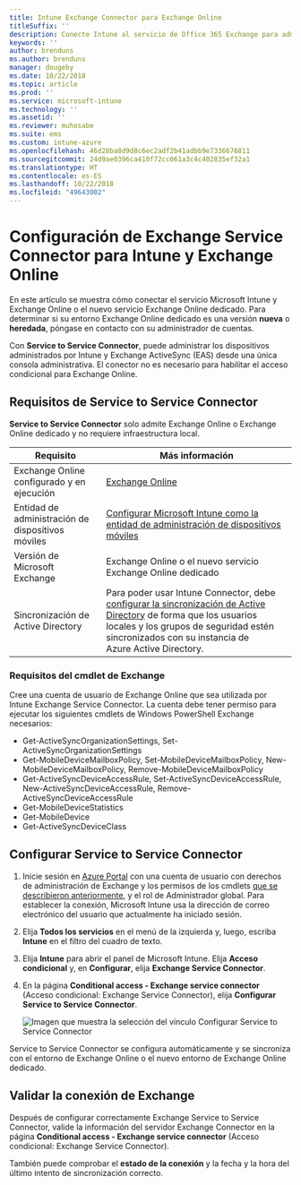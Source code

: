 ```yaml
---
title: Intune Exchange Connector para Exchange Online
titleSuffix: ''
description: Conecte Intune al servicio de Office 365 Exchange para admitir la administración de dispositivos móviles (MDM) de Exchange ActiveSync.
keywords: ''
author: brenduns
ms.author: brenduns
manager: dougeby
ms.date: 10/22/2018
ms.topic: article
ms.prod: ''
ms.service: microsoft-intune
ms.technology: ''
ms.assetid: ''
ms.reviewer: muhosabe
ms.suite: ems
ms.custom: intune-azure
ms.openlocfilehash: 46d28ba8d9d8c6ec2adf2b41adbb9e7336676811
ms.sourcegitcommit: 24d9ae0396ca410f72cc061a3c4c402835ef32a1
ms.translationtype: HT
ms.contentlocale: es-ES
ms.lasthandoff: 10/22/2018
ms.locfileid: "49643002"
---
```

# <a name="configure-the-exchange-service-connector-for-intune-and-exchange-online"></a>Configuración de Exchange Service Connector para Intune y Exchange Online
En este artículo se muestra cómo conectar el servicio Microsoft Intune y Exchange Online o el nuevo servicio Exchange Online dedicado. Para determinar si su entorno Exchange Online dedicado es una versión **nueva** o **heredada**, póngase en contacto con su administrador de cuentas.

Con **Service to Service Connector**, puede administrar los dispositivos administrados por Intune y Exchange ActiveSync (EAS) desde una única consola administrativa.  El conector no es necesario para habilitar el acceso condicional para Exchange Online.

## <a name="service-to-service-connector-requirements"></a>Requisitos de Service to Service Connector
**Service to Service Connector** solo admite Exchange Online o Exchange Online dedicado y no requiere infraestructura local. 


|              Requisito               |                                                                                                            Más información                                                                                                            |
|----------------------------------------|----------------------------------------------------------------------------------------------------------------------------------------------------------------------------------------------------------------------------------------|
| Exchange Online configurado y en ejecución |                                                                                 [Exchange Online](https://technet.microsoft.com/library/jj200580.aspx)                                                                                 |
|   Entidad de administración de dispositivos móviles   |                                                       [Configurar Microsoft Intune como la entidad de administración de dispositivos móviles](mdm-authority-set.md)                                                       |
|       Versión de Microsoft Exchange       |                                                                                      Exchange Online o el nuevo servicio Exchange Online dedicado                                                                                      |
|    Sincronización de Active Directory    | Para poder usar Intune Connector, debe [configurar la sincronización de Active Directory](/intune/users-add) de forma que los usuarios locales y los grupos de seguridad estén sincronizados con su instancia de Azure Active Directory. |

### <a name="exchange-cmdlet-requirements"></a>Requisitos del cmdlet de Exchange

Cree una cuenta de usuario de Exchange Online que sea utilizada por Intune Exchange Service Connector. La cuenta debe tener permiso para ejecutar los siguientes cmdlets de Windows PowerShell Exchange necesarios:

 - Get-ActiveSyncOrganizationSettings, Set-ActiveSyncOrganizationSettings
 - Get-MobileDeviceMailboxPolicy, Set-MobileDeviceMailboxPolicy, New-MobileDeviceMailboxPolicy, Remove-MobileDeviceMailboxPolicy
 - Get-ActiveSyncDeviceAccessRule, Set-ActiveSyncDeviceAccessRule, New-ActiveSyncDeviceAccessRule, Remove-ActiveSyncDeviceAccessRule
 - Get-MobileDeviceStatistics
 - Get-MobileDevice
 - Get-ActiveSyncDeviceClass

## <a name="set-up-the-service-to-service-connector"></a>Configurar Service to Service Connector

1. Inicie sesión en [Azure Portal](http://portal.azure.com) con una cuenta de usuario con derechos de administración de Exchange y los permisos de los cmdlets [que se describieron anteriormente](#exchange-cmdlet-requirements), y el rol de Administrador global. Para establecer la conexión, Microsoft Intune usa la dirección de correo electrónico del usuario que actualmente ha iniciado sesión.

2. Elija **Todos los servicios** en el menú de la izquierda y, luego, escriba **Intune** en el filtro del cuadro de texto.

3. Elija **Intune** para abrir el panel de Microsoft Intune. Elija **Acceso condicional** y, en **Configurar**, elija **Exchange Service Connector**.

4.  En la página **Conditional access - Exchange service connector** (Acceso condicional: Exchange Service Connector), elija **Configurar Service to Service Connector**. 
   
     ![Imagen que muestra la selección del vínculo Configurar Service to Service Connector](media/exchange_service_connector.png)

Service to Service Connector se configura automáticamente y se sincroniza con el entorno de Exchange Online o el nuevo entorno de Exchange Online dedicado.

## <a name="validate-your-exchange-connection"></a>Validar la conexión de Exchange

Después de configurar correctamente Exchange Service to Service Connector, valide la información del servidor Exchange Connector en la página **Conditional access - Exchange service connector** (Acceso condicional: Exchange Service Connector).

También puede comprobar el **estado de la conexión** y la fecha y la hora del último intento de sincronización correcto.

 